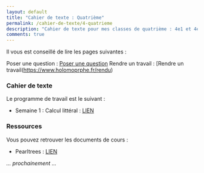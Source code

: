 ```yaml
---
layout: default
title: "Cahier de texte : Quatrième"
permalink: /cahier-de-texte/4-quatrieme
description: "Cahier de texte pour mes classes de quatrième : 4e1 et 4e2"
comments: true
---
```


Il vous est conseillé de lire les pages suivantes : 

Poser une question : [Poser une question](https://www.holomoprphe.fr/questions)
Rendre un travail : [Rendre un travail(https://www.holomoprphe.fr/rendu)

### Cahier de texte

Le programme de travail est le suivant : 

* Semaine 1 : Calcul littéral : [LIEN](https://www.holomoprphe.fr/posts/S1-4eme-16mars-22mars/)

### Ressources

Vous pouvez retrouver les documents de cours : 

* Pearltrees : [LIEN](https://www.pearltrees.com/private/id26791883?access=17845574108.198cfcb.c2fc92b2248f0272f471fbebc424d3cb)

*... prochainement ...*